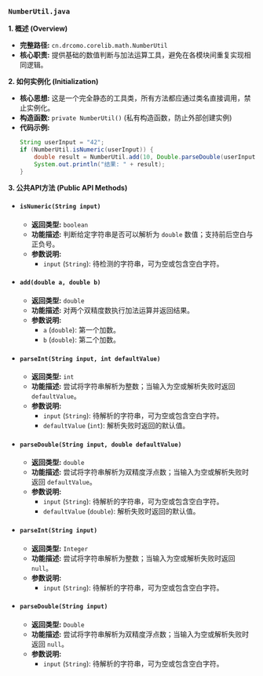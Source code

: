### `NumberUtil.java`

**1. 概述 (Overview)**

  * **完整路径:** `cn.drcomo.corelib.math.NumberUtil`
  * **核心职责:** 提供基础的数值判断与加法运算工具，避免在各模块间重复实现相同逻辑。

**2. 如何实例化 (Initialization)**

  * **核心思想:** 这是一个完全静态的工具类，所有方法都应通过类名直接调用，禁止实例化。
  * **构造函数:** `private NumberUtil()` (私有构造函数，防止外部创建实例)
  * **代码示例:**
    ```java
    String userInput = "42";
    if (NumberUtil.isNumeric(userInput)) {
        double result = NumberUtil.add(10, Double.parseDouble(userInput));
        System.out.println("结果: " + result);
    }
    ```

**3. 公共API方法 (Public API Methods)**

  * #### `isNumeric(String input)`

      * **返回类型:** `boolean`
      * **功能描述:** 判断给定字符串是否可以解析为 `double` 数值；支持前后空白与正负号。
      * **参数说明:**
          * `input` (`String`): 待检测的字符串，可为空或包含空白字符。

  * #### `add(double a, double b)`

      * **返回类型:** `double`
      * **功能描述:** 对两个双精度数执行加法运算并返回结果。
      * **参数说明:**
          * `a` (`double`): 第一个加数。
          * `b` (`double`): 第二个加数。

  * #### `parseInt(String input, int defaultValue)`

      * **返回类型:** `int`
      * **功能描述:** 尝试将字符串解析为整数；当输入为空或解析失败时返回 `defaultValue`。
      * **参数说明:**
          * `input` (`String`): 待解析的字符串，可为空或包含空白字符。
          * `defaultValue` (`int`): 解析失败时返回的默认值。
  * #### `parseDouble(String input, double defaultValue)`

      * **返回类型:** `double`
      * **功能描述:** 尝试将字符串解析为双精度浮点数；当输入为空或解析失败时返回 `defaultValue`。
      * **参数说明:**
          * `input` (`String`): 待解析的字符串，可为空或包含空白字符。
          * `defaultValue` (`double`): 解析失败时返回的默认值。

  * #### `parseInt(String input)`

      * **返回类型:** `Integer`
      * **功能描述:** 尝试将字符串解析为整数；当输入为空或解析失败时返回 `null`。
      * **参数说明:**
          * `input` (`String`): 待解析的字符串，可为空或包含空白字符。

  * #### `parseDouble(String input)`

      * **返回类型:** `Double`
      * **功能描述:** 尝试将字符串解析为双精度浮点数；当输入为空或解析失败时返回 `null`。
      * **参数说明:**
          * `input` (`String`): 待解析的字符串，可为空或包含空白字符。